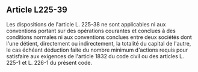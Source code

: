 Article L225-39
----
Les dispositions de l'article L. 225-38 ne sont applicables ni aux conventions
portant sur des opérations courantes et conclues à des conditions normales ni
aux conventions conclues entre deux sociétés dont l'une détient, directement ou
indirectement, la totalité du capital de l'autre, le cas échéant déduction faite
du nombre minimum d'actions requis pour satisfaire aux exigences de l'article
1832 du code civil ou des articles L. 225-1 et L. 226-1 du présent code.
